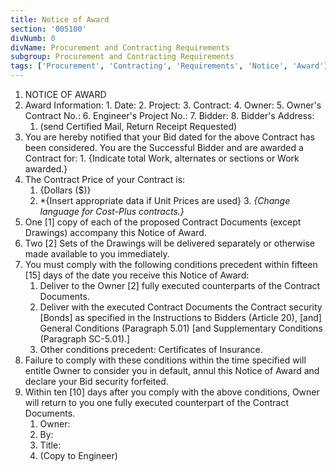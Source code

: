 ```yaml
---
title: Notice of Award
section: '005100'
divNumb: 0
divName: Procurement and Contracting Requirements
subgroup: Procurement and Contracting Requirements
tags: ['Procurement', 'Contracting', 'Requirements', 'Notice', 'Award']
---
```



   1. NOTICE OF AWARD
   1. Award Information:
	1. Date:
	2. Project:
	3. Contract:
	4. Owner:
	5. Owner's Contract No.:
	6. Engineer's Project No.:
	7. Bidder:
	8. Bidder's Address:
      1. (send Certified Mail, Return Receipt Requested)
   1. You are hereby notified that your Bid dated for the above Contract has been considered. You are the Successful Bidder and are awarded a Contract for:
	1. {Indicate total Work, alternates or sections or Work awarded.}
2. The Contract Price of your Contract is:
	1. {Dollars ($)}
	2. *{Insert appropriate data if Unit Prices are used}	3. *{Change language for Cost-Plus contracts.}*
3. One [1] copy of each of the proposed Contract Documents (except Drawings) accompany this Notice of Award. 
4. Two [2] Sets of the Drawings will be delivered separately or otherwise made available to you immediately.
5. You must comply with the following conditions precedent within fifteen [15] days of the date you receive this Notice of Award:
	1. Deliver to the Owner [2] fully executed counterparts of the Contract Documents.
	2. Deliver with the executed Contract Documents the Contract security [Bonds] as specified in the Instructions to Bidders (Article 20), [and] General Conditions (Paragraph 5.01) [and Supplementary Conditions (Paragraph SC-5.01).]
	3. Other conditions precedent: Certificates of Insurance.
6. Failure to comply with these conditions within the time specified will entitle Owner to consider you in default, annul this Notice of Award and declare your Bid security forfeited.
7. Within ten [10] days after you comply with the above conditions, Owner will return to you one fully executed counterpart of the Contract Documents.
	1. Owner:
	2. By: 
	3. Title:
      1. (Copy to Engineer)

